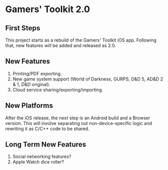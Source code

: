 # Gamers' Toolkit 2.0 #

## First Steps ##
This project starts as a rebuild of the Gamers' Toolkit iOS app.  Following that, new features will be added and released as 2.0.

## New Features ##
1. Printing/PDF exporting.
1. New game system support (World of Darkness, GURPS, D&D 5, AD&D 2 & 1, D&D original).
1. Cloud service sharing/exporting/importing.

## New Platforms ##
After the iOS release, the next step is an Android build and a Browser version.  This will involve separating out non-device-specific logic and rewriting it as C/C++ code to be shared.

## Long Term New Features ##
1. Social networking features?
1. Apple Watch dice roller?